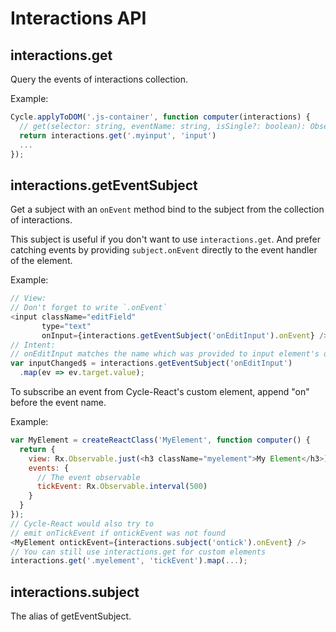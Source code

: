 # Interactions API

## interactions.get

Query the events of interactions collection.

Example:

```js
Cycle.applyToDOM('.js-container', function computer(interactions) {
  // get(selector: string, eventName: string, isSingle?: boolean): Observable<Event>
  return interactions.get('.myinput', 'input')
  ...
});
```

## interactions.getEventSubject

Get a subject with an `onEvent` method bind to the subject from the
collection of interactions.

This subject is useful if you don't want to use `interactions.get`. And
prefer catching events by providing `subject.onEvent` directly to the
event handler of the element.

Example:

```js
// View:
// Don't forget to write `.onEvent`
<input className="editField"
       type="text"
       onInput={interactions.getEventSubject('onEditInput').onEvent} />
// Intent:
// onEditInput matches the name which was provided to input element's onInput
var inputChanged$ = interactions.getEventSubject('onEditInput')
  .map(ev => ev.target.value);
```

To subscribe an event from Cycle-React's custom element,
append "on" before the event name.

Example:

```js
var MyElement = createReactClass('MyElement', function computer() {
  return {
    view: Rx.Observable.just(<h3 className="myelement">My Element</h3>),
    events: {
      // The event observable
      tickEvent: Rx.Observable.interval(500)
    }
  }
});
// Cycle-React would also try to
// emit onTickEvent if ontickEvent was not found
<MyElement ontickEvent={interactions.subject('ontick').onEvent} />
// You can still use interactions.get for custom elements
interactions.get('.myelement', 'tickEvent').map(...);
```

## interactions.subject

The alias of getEventSubject.
